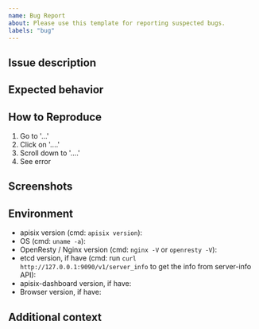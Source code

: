 ```yaml
---
name: Bug Report
about: Please use this template for reporting suspected bugs.
labels: "bug"
---
```


## Issue description
<!-- A clear and concise description of what the issue is. -->

## Expected behavior
<!-- A clear and concise description of what you expected to happen. -->

## How to Reproduce

1. Go to '...'
2. Click on '....'
3. Scroll down to '....'
4. See error

## Screenshots
<!-- Add screenshots to help explain your problem if applicable. -->

## Environment

* apisix version (cmd: `apisix version`):
* OS (cmd: `uname -a`):
* OpenResty / Nginx version (cmd: `nginx -V` or `openresty -V`):
* etcd version, if have (cmd: run `curl http://127.0.0.1:9090/v1/server_info` to get the info from server-info API):
* apisix-dashboard version, if have:
* Browser version, if have:

## Additional context
<!-- Do you want to solve this issue? or add any other context about the problem here. -->